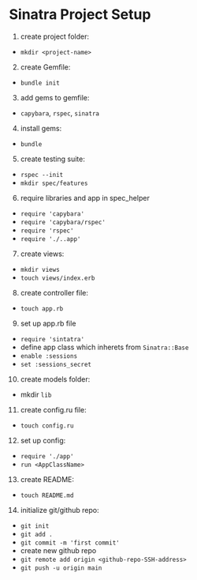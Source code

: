 # Sinatra Project Setup

1. create project folder:
  - `mkdir <project-name>`
2. create Gemfile:
  - `bundle init`
3. add gems to gemfile:
  - `capybara`, `rspec`, `sinatra`
4. install gems:
  - `bundle`
5. create testing suite:
  - `rspec --init`
  - `mkdir spec/features`
6. require libraries and app in spec_helper
  - `require 'capybara'`
  - `require 'capybara/rspec'`
  - `require 'rspec'`
  - `require './..app'`
7. create views:
  - `mkdir views`
  - `touch views/index.erb`
8. create controller file:
  - `touch app.rb`
9. set up app.rb file
  - `require 'sintatra'`
  - define app class which inherets from `Sinatra::Base`
  - `enable :sessions`
  - `set :sessions_secret`
10. create models folder:
  - mkdir `lib`
11. create config.ru file:
  - `touch config.ru`
12. set up config:
  - `require './app'`
  - `run <AppClassName>`
13. create README:
  - `touch README.md`
14. initialize git/github repo:
  - `git init`
  - `git add .`
  - `git commit -m 'first commit'`
  - create new github repo
  - `git remote add origin <github-repo-SSH-address>`
  - `git push -u origin main`
